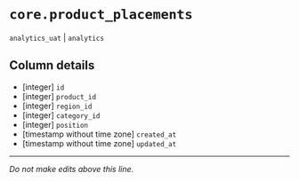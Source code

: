 # `core.product_placements`
`analytics_uat` | `analytics`

## Column details
* [integer]   `id`
* [integer]   `product_id`
* [integer]   `region_id`
* [integer]   `category_id`
* [integer]   `position`
* [timestamp without time zone] `created_at`
* [timestamp without time zone] `updated_at`

-------------------------------------------------------------------------------
*Do not make edits above this line.*
